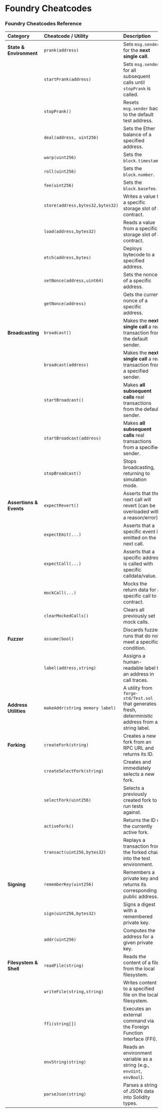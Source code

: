 # Foundry Cheatcodes

### Foundry Cheatcodes Reference

| Category | Cheatcode / Utility | Description |
| :--- | :--- | :--- |
| **State & Environment** | `prank(address)` | Sets `msg.sender` for the **next single call**. |
| | `startPrank(address)` | Sets `msg.sender` for all subsequent calls until `stopPrank` is called. |
| | `stopPrank()` | Resets `msg.sender` back to the default test address. |
| | `deal(address, uint256)` | Sets the Ether balance of a specified address. |
| | `warp(uint256)` | Sets the `block.timestamp`. |
| | `roll(uint256)` | Sets the `block.number`. |
| | `fee(uint256)` | Sets the `block.basefee`. |
| | `store(address,bytes32,bytes32)` | Writes a value to a specific storage slot of a contract. |
| | `load(address,bytes32)` | Reads a value from a specific storage slot of a contract. |
| | `etch(address,bytes)` | Deploys bytecode to a specified address. |
| | `setNonce(address,uint64)` | Sets the nonce of a specific address. |
| | `getNonce(address)` | Gets the current nonce of a specific address. |
| **Broadcasting** | `broadcast()` | Makes the **next single call** a real transaction from the default sender. |
| | `broadcast(address)` | Makes the **next single call** a real transaction from a specified sender. |
| | `startBroadcast()` | Makes **all subsequent calls** real transactions from the default sender. |
| | `startBroadcast(address)` | Makes **all subsequent calls** real transactions from a specified sender. |
| | `stopBroadcast()` | Stops broadcasting, returning to simulation mode. |
| **Assertions & Events** | `expectRevert()` | Asserts that the next call will revert (can be overloaded with a reason/error). |
| | `expectEmit(...)` | Asserts that a specific event is emitted on the next call. |
| | `expectCall(...)` | Asserts that a specific address is called with specific calldata/value. |
| | `mockCall(...)` | Mocks the return data for a specific call to a contract. |
| | `clearMockedCalls()` | Clears all previously set mock calls. |
| **Fuzzer** | `assume(bool)` | Discards fuzzer runs that do not meet a specific condition. |
| | `label(address,string)` | Assigns a human-readable label to an address in call traces. |
| **Address Utilities** | `makeAddr(string memory label)` | A utility from `forge-std/Test.sol` that generates a fresh, deterministic address from a string label. |
| **Forking** | `createFork(string)` | Creates a new fork from an RPC URL and returns its ID. |
| | `createSelectFork(string)` | Creates and immediately selects a new fork. |
| | `selectFork(uint256)` | Selects a previously created fork to run tests against. |
| | `activeFork()` | Returns the ID of the currently active fork. |
| | `transact(uint256,bytes32)` | Replays a transaction from the forked chain into the test environment. |
| **Signing** | `rememberKey(uint256)` | Remembers a private key and returns its corresponding public address. |
| | `sign(uint256,bytes32)` | Signs a digest with a remembered private key. |
| | `addr(uint256)` | Computes the address for a given private key. |
| **Filesystem & Shell** | `readFile(string)` | Reads the content of a file from the local filesystem. |
| | `writeFile(string,string)` | Writes content to a specified file on the local filesystem. |
| | `ffi(string[])` | Executes an external command via the Foreign Function Interface (FFI). |
| | `envString(string)` | Reads an environment variable as a string (e.g., `envUint`, `envBool`). |
| | `parseJson(string)` | Parses a string of JSON data into Solidity types. |
